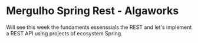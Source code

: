 # Mergulho Spring Rest - Algaworks

Will see this week the fundaments essenssials the REST and let's implement a REST API using projects of ecosystem Spring.